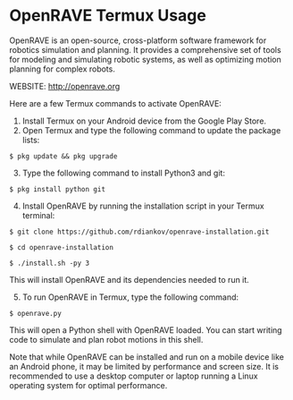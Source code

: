 # OpenRAVE Termux Usage
OpenRAVE is an open-source, cross-platform software framework for robotics simulation and planning. It provides a comprehensive set of tools for modeling and simulating robotic systems, as well as optimizing motion planning for complex robots.

WEBSITE: http://openrave.org


Here are a few Termux commands to activate OpenRAVE:

1. Install Termux on your Android device from the Google Play Store.
2. Open Termux and type the following command to update the package lists:

```
$ pkg update && pkg upgrade
```

3. Type the following command to install Python3 and git:

```
$ pkg install python git
```

4. Install OpenRAVE by running the installation script in your Termux terminal:

```
$ git clone https://github.com/rdiankov/openrave-installation.git
```
```
$ cd openrave-installation
```
```
$ ./install.sh -py 3
```

This will install OpenRAVE and its dependencies needed to run it.

5. To run OpenRAVE in Termux, type the following command:

```
$ openrave.py
```

This will open a Python shell with OpenRAVE loaded. You can start writing code to simulate and plan robot motions in this shell.

Note that while OpenRAVE can be installed and run on a mobile device like an Android phone, it may be limited by performance and screen size. It is recommended to use a desktop computer or laptop running a Linux operating system for optimal performance.
